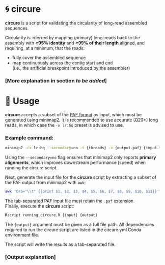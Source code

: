 # 🌀 circure

**circure** is a script for validating the circularity of long-read assembled sequences.

Circularity is inferred by mapping (primary) long-reads back to the assembly with **≥95% identity** and **≥99% of their length** aligned, and requiring, at a minimum, that the reads:
- fully cover the assembled sequence  
- map continuously across the contig start and end  
  (i.e., the artificial breakpoint introduced by the assembler)

### [More explanation in  section ***to be added***]

# 🚀 Usage
**circure** accepts a subset of the [PAF format](https://github.com/lh3/minimap2/blob/master/PAF.md) as input, which must be generated using [minimap2](https://github.com/lh3/minimap2). It is recommended to use accurate (Q20+) long reads, in which case the `-x lr:hq` preset is advised to use. 



### Example command:
```bash
minimap2 -cx lr:hq --secondary=no -t {threads} -o {output.paf} {input.fasta} {input.reads.fastq}
```
Using the `--secondary=no` flag ensures that minimap2 only reports **primary alignments**, which improves downstream performance (speed) when running the circure script.


Next, generate the input file for the **circure** script by extracting a subset of the PAF output from minimap2 with ```awk```:
```bash
awk 'OFS="\\t" {{print $1, $2, $3, $4, $5, $6, $7, $8, $9, $10, $11}}' {input} > {output}
```
The tab-separated PAF input file must retain the `.paf` extension.
\
Finally, execute the **circure** script:
```bash
Rscript running_circure.R {input} {output}
```
The `{output}` argument must be given as a full file path. All dependencies required to run the circure script are listed in the circure.yml Conda environment file.


The script will write the results as a tab-separated file.

### [Output explanation]

<!-- 
- **contig**: contig/seqeunce
- **file**: filename.
- **predcition**: TRUE if inferred/predicted circular
- **reads_mapping_over_ab**: # reads that map continuously across the contig the artificial breakpoint (ab)
- **reads_longer_than_contig_no_ab_split**: circularity has been passed but this contig has a read that is larger than the contig mapping to fully from end to end to the contig with no breaks.
- **reads_overhanging**: reads overhanging from the first or last base.
-->


<!-- 
# Annotated description of circure steps
-->

